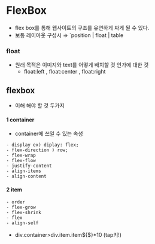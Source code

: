 # FlexBox
- flex box를 통해 웹사이트의 구조를 유연하게 짜게 될 수 있다.
- 보통 레이아웃 구성시 ⇒ `position | float | table 
  
### float
- 원래 목적은 이미지와 text를 어떻게 배치할 것 인가에 대한 것
    * float:left , float:center , float:right

## flexbox
- 이해 해야 할 것 두가지
   
#### 1 container
- container에 쓰일 수 있는 속성
  
```
- display ex) diplay: flex;
- flex-direction ) row;
- flex-wrap
- flex-flow
- justify-content
- align-items
- align-content
```

#### 2 item

```
- order
- flex-grow
- flex-shrink
- flex
- align-self
```

- div.container>div.item.item${$}*10 (tap키!) 



